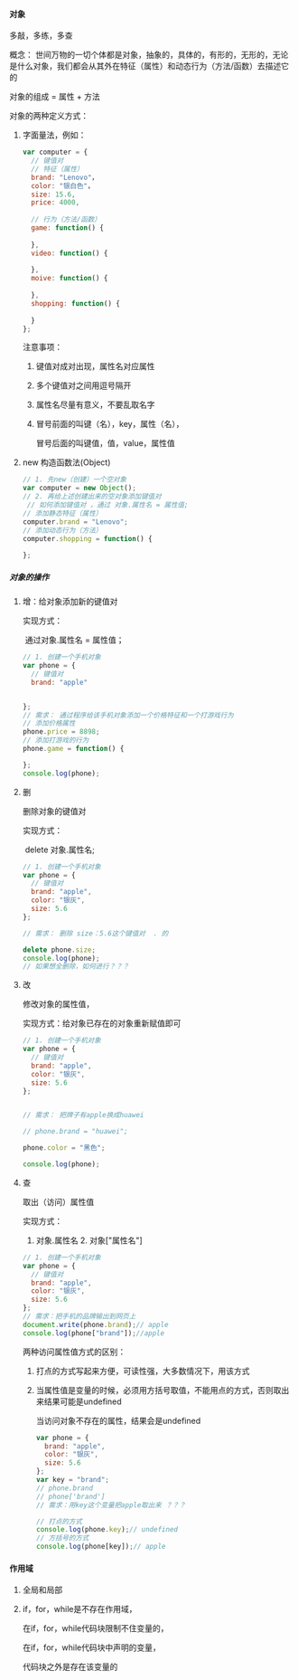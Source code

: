 #### 对象

多敲，多练，多查 

概念： 世间万物的一切个体都是对象，抽象的，具体的，有形的，无形的，无论是什么对象，我们都会从其外在特征（属性）和动态行为（方法/函数）去描述它的

对象的组成 = 属性 + 方法 

对象的两种定义方式：

1. 字面量法，例如：

   ```js
   var computer = {
     // 键值对 
     // 特征（属性）
     brand: "Lenovo"，
     color: "银白色"，
     size: 15.6,
     price: 4000,
     
     // 行为（方法/函数）
     game: function() {
       
     },
     video: function() {
       
     },
     moive: function() {
       
     },
     shopping: function() {
       
     }
   };
   ```

   注意事项： 

    1.  键值对成对出现，属性名对应属性

    2.  多个键值对之间用逗号隔开

    3.  属性名尽量有意义，不要乱取名字

    4.  冒号前面的叫键（名），key，属性（名），

        冒号后面的叫键值，值，value，属性值

   

   

2. new 构造函数法(Object)

   ```js
   // 1. 先new（创建）一个空对象 
   var computer = new Object();
   // 2. 再给上述创建出来的空对象添加键值对
   	// 如何添加键值对 ，通过 对象.属性名 = 属性值;
   // 添加静态特征（属性）
   computer.brand = "Lenovo";
   // 添加动态行为（方法）
   computer.shopping = function() {
     
   };
   ```

   

   

   

   

   

   

   

















##### 对象的操作

1. 增：给对象添加新的键值对

   实现方式：

   ​	通过对象.属性名 = 属性值；

   ```js
   // 1. 创建一个手机对象 
   var phone = {
     // 键值对
     brand: "apple"
   
   
   };
   // 需求： 通过程序给该手机对象添加一个价格特征和一个打游戏行为
   // 添加价格属性
   phone.price = 8898;
   // 添加打游戏的行为
   phone.game = function() {
   
   };
   console.log(phone);
   ```

   

2. 删

   删除对象的键值对

   实现方式： 

   ​	delete  对象.属性名;

   ```js
   // 1. 创建一个手机对象 
   var phone = {
     // 键值对
     brand: "apple",
     color: "银灰",
     size: 5.6
   };
   
   // 需求： 删除 size：5.6这个键值对  . 的 
   
   delete phone.size;
   console.log(phone);
   // 如果想全删除，如何进行？？？
   ```

3. 改

   修改对象的属性值，

   实现方式：给对象已存在的对象重新赋值即可

   ```js
   // 1. 创建一个手机对象 
   var phone = {
     // 键值对
     brand: "apple",
     color: "银灰",
     size: 5.6
   };
   
   
   // 需求： 把牌子有apple换成huawei
   
   // phone.brand = "huawei";
   
   phone.color = "黑色";
   
   console.log(phone);
   ```

   

4. 查

   取出（访问）属性值

   实现方式：

   	1. 对象.属性名
    	2. 对象["属性名"]

   ```js
   // 1. 创建一个手机对象 
   var phone = {
     // 键值对
     brand: "apple",
     color: "银灰",
     size: 5.6
   };
   // 需求：把手机的品牌输出到网页上
   document.write(phone.brand);// apple
   console.log(phone["brand"]);//apple
   ```

   两种访问属性值方式的区别：

   1. 打点的方式写起来方便，可读性强，大多数情况下，用该方式

   2. 当属性值是变量的时候，必须用方括号取值，不能用点的方式，否则取出来结果可能是undefined

      当访问对象不存在的属性，结果会是undefined

      ```js
      var phone = {
        brand: "apple",
        color: "银灰",
        size: 5.6
      };
      var key = "brand";
      // phone.brand
      // phone['brand']
      // 需求：用key这个变量把apple取出来 ？？？
      
      // 打点的方式
      console.log(phone.key);// undefined
      // 方括号的方式
      console.log(phone[key]);// apple
      ```

      

      

      





































#### 作用域

1. 全局和局部

2. if，for，while是不存在作用域，

   在if，for，while代码块限制不住变量的，

   在if，for，while代码块中声明的变量，

   代码块之外是存在该变量的












